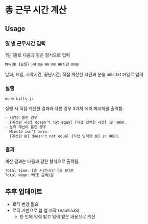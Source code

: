 # 총 근무 시간 계산

## Usage

### 일 별 근무시간 입력

1일 1줄로 다음과 같은 형식으로 입력

```txt
MM/DD {요일} HH:mm HH:mm HH시간 mm분
```

날짜, 요일, 시작시간, 끝난시간, 직접 계산한 시간과 분을 bills.txt 파일로 입력

### 실행

```shell
node bills.js
```

실행 시 직접 계산한 결과와 다른 경우 3가지 에러 메시지를 출력함.

```txt
- 시간이 틀린 경우
  {계산된 시간} doesn't not equal {직접 입력한 시간} in HOUR.
- 분의 계산이 틀린 경우
  Minute isn't zero.
  {계산된 분} doesn't not equal {직접 입력한 분} in HOUR.
```

### 결과

계산 결과는 다음과 같은 형식으로 출력됨.

```txt
Total time: {총 시간}시간 {총 분}분
Total wage: ₩{총 금액}원
```

## 추후 업데이트

- 로직 변경 필요
- 로직 기반으로 웹 앱 제작 (VanillaJS)
  - 한 번에 입력 받고 입력 받은 내용으로 계산
